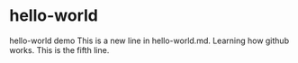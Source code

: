 # hello-world
hello-world demo
This is a new line in hello-world.md.
Learning how github works.
This is the fifth line.
